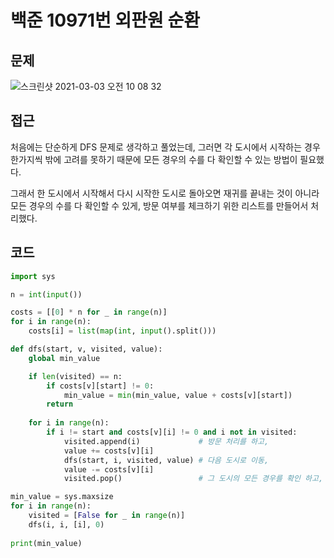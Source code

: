 # 백준 10971번 외판원 순환

## 문제

![스크린샷 2021-03-03 오전 10 08 32](https://user-images.githubusercontent.com/22260098/109736902-7afe4980-7c08-11eb-8fb4-0d8569261a12.png)

## 접근

처음에는 단순하게 DFS 문제로 생각하고 풀었는데,
그러면 각 도시에서 시작하는 경우 한가지씩 밖에 고려를 못하기 때문에 모든 경우의 수를 다 확인할 수 있는 방법이 필요했다.

그래서 한 도시에서 시작해서 다시 시작한 도시로 돌아오면 재귀를 끝내는 것이 아니라 모든 경우의 수를 다 확인할 수 있게, 방문 여부를 체크하기 위한 리스트를 만들어서 처리했다.

## 코드

```python
import sys

n = int(input())

costs = [[0] * n for _ in range(n)]
for i in range(n):
    costs[i] = list(map(int, input().split()))

def dfs(start, v, visited, value):
    global min_value

    if len(visited) == n:
        if costs[v][start] != 0:
            min_value = min(min_value, value + costs[v][start])
        return
    
    for i in range(n):
        if i != start and costs[v][i] != 0 and i not in visited:
            visited.append(i)             # 방문 처리를 하고,
            value += costs[v][i]
            dfs(start, i, visited, value) # 다음 도시로 이동,
            value -= costs[v][i]
            visited.pop()                 # 그 도시의 모든 경우를 확인 하고, pop -> 다음 도시로

min_value = sys.maxsize
for i in range(n):
    visited = [False for _ in range(n)]
    dfs(i, i, [i], 0)
    
print(min_value) 
```
